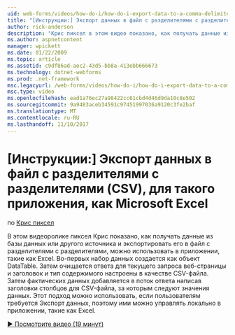 ```yaml
---
uid: web-forms/videos/how-do-i/how-do-i-export-data-to-a-comma-delimited-csv-file-for-an-application-like-excel
title: "[Инструкции:] Экспорт данных в файл с разделителями с разделителями (CSV) для приложения, такие как Excel | Документы Microsoft"
author: rick-anderson
description: "Крис пиксел в этом видео показано, как получать данные из базы данных или другого источника и экспортировать его в файл с разделителями с разделителями, можно использовать в приложении li..."
ms.author: aspnetcontent
manager: wpickett
ms.date: 01/22/2009
ms.topic: article
ms.assetid: c9df86ad-aec2-43d5-bb8a-413ebb666673
ms.technology: dotnet-webforms
ms.prod: .net-framework
msc.legacyurl: /web-forms/videos/how-do-i/how-do-i-export-data-to-a-comma-delimited-csv-file-for-an-application-like-excel
msc.type: video
ms.openlocfilehash: ead1a76ec27a98422cc61cbd4d46d9da10c8e502
ms.sourcegitcommit: 9a9483aceb34591c97451997036a9120c3fe2baf
ms.translationtype: MT
ms.contentlocale: ru-RU
ms.lasthandoff: 11/10/2017
---
```

<a name="how-do-i-export-data-to-a-comma-delimited-csv-file-for-an-application-like-excel"></a>[Инструкции:] Экспорт данных в файл с разделителями с разделителями (CSV), для такого приложения, как Microsoft Excel
====================
по [Крис пиксел](https://twitter.com/chrispels)

В этом видеоролике пиксел Крис показано, как получать данные из базы данных или другого источника и экспортировать его в файл с разделителями с разделителями, можно использовать в приложении, такие как Excel. Во-первых набор данных создается как объект DataTable. Затем очищается ответа для текущего запроса веб-страницы и заголовок и тип содержимого настроены в качестве CSV-файла. Затем фактических данных добавляется в поток ответа написав заголовки столбцов для CSV-файла, за которым следуют значения данных. Этот подход можно использовать, если пользователям требуется Экспорт данных, поэтому ими можно управлять локально в приложении, такие как Excel.

[&#9654; Посмотрите видео (19 минут)](https://channel9.msdn.com/Blogs/ASP-NET-Site-Videos/how-do-i-export-data-to-a-comma-delimited-csv-file-for-an-application-like-excel)
